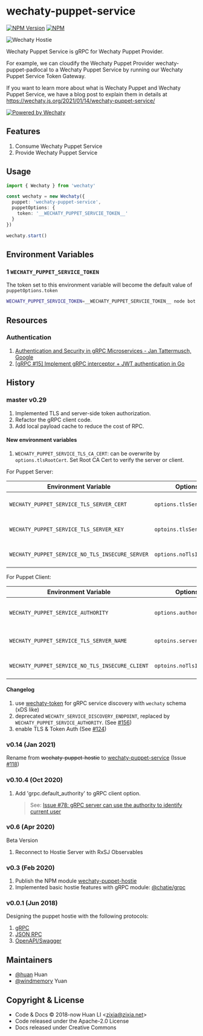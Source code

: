 # wechaty-puppet-service

[![NPM Version](https://badge.fury.io/js/wechaty-puppet-service.svg)](https://www.npmjs.com/package/wechaty-puppet-service)
[![NPM](https://github.com/wechaty/wechaty-puppet-service/workflows/NPM/badge.svg)](https://github.com/wechaty/wechaty-puppet-service/actions?query=workflow%3ANPM)

![Wechaty Hostie](https://wechaty.github.io/wechaty-puppet-service/images/hostie.png)

Wechaty Puppet Service is gRPC for Wechaty Puppet Provider.

For example, we can cloudify the Wechaty Puppet Provider wechaty-puppet-padlocal
to a Wechaty Puppet Service by running our Wechaty Puppet Service Token Gateway.

If you want to learn more about what is Wechaty Puppet and Wechaty Puppet Service,
we have a blog post to explain them in details at
<https://wechaty.js.org/2021/01/14/wechaty-puppet-service/>

[![Powered by Wechaty](https://img.shields.io/badge/Powered%20By-Wechaty-brightgreen.svg)](https://github.com/Wechaty/wechaty)

## Features

1. Consume Wechaty Puppet Service
1. Provide Wechaty Puppet Service

## Usage

```ts
import { Wechaty } from 'wechaty'

const wechaty = new Wechaty({
  puppet: 'wechaty-puppet-service',
  puppetOptions: {
    token: '__WECHATY_PUPPET_SERVCIE_TOKEN__'
  }
})

wechaty.start()
```

## Environment Variables

### 1 `WECHATY_PUPPET_SERVICE_TOKEN`

The token set to this environment variable will become the default value of `puppetOptions.token`

```sh
WECHATY_PUPPET_SERVICE_TOKEN=__WECHATY_PUPPET_SERVCIE_TOKEN__ node bot.js
```

## Resources

### Authentication

1. [Authentication and Security in gRPC Microservices - Jan Tattermusch, Google](https://youtu.be/_y-lzjdVEf0)
1. [[gRPC #15] Implement gRPC interceptor + JWT authentication in Go](https://youtu.be/kVpB-uH6X-s)

## History

### master v0.29

1. Implemented TLS and server-side token authorization.
1. Refactor the gRPC client code.
1. Add local payload cache to reduce the cost of RPC.

#### New environment variables

<!-- markdownlint-disable MD013 -->

1. `WECHATY_PUPPET_SERVICE_TLS_CA_CERT`: can be overwrite by `options.tlsRootCert`. Set Root CA Cert to verify the server or client.

For Puppet Server:

| Environment Variable | Options | Description |
| -------------------- | ------- | ----------- |
| `WECHATY_PUPPET_SERVICE_TLS_SERVER_CERT` | `options.tlsServerCert` | Server CA Cert (string data) |
| `WECHATY_PUPPET_SERVICE_TLS_SERVER_KEY` | `optoins.tlsServerKey` | Server CA Key (string data) |
| `WECHATY_PUPPET_SERVICE_NO_TLS_INSECURE_SERVER` | `options.noTlsInsecure` | Set `true` to disable server TLS |

For Puppet Client:

| Environment Variable | Options | Description |
| -------------------- | ------- | ----------- |
| `WECHATY_PUPPET_SERVICE_AUTHORITY` | `options.authority` | Service discovery host, default: `api.chatie.io` |
| `WECHATY_PUPPET_SERVICE_TLS_SERVER_NAME` | `optoins.servername` | Server Name (mast match for SNI) |
| `WECHATY_PUPPET_SERVICE_NO_TLS_INSECURE_CLIENT` | `optoins.noTlsInsecure` | Set `true` to disable client TLS |

#### Changelog

1. use [wechaty-token](https://github.com/wechaty/token)
  for gRPC service discovery with `wechaty` schema (xDS like)
1. deprecated `WECHATY_SERVICE_DISCOVERY_ENDPOINT`,
  replaced by `WECHATY_PUPPET_SERVICE_AUTHORITY`.
  (See [#156](https://github.com/wechaty/wechaty-puppet-service/issues/156))
1. enable TLS & Token Auth (See [#124](https://github.com/wechaty/wechaty-puppet-service/issues/124))

### v0.14 (Jan 2021)

Rename from ~~wechaty-puppet-hostie~~ to [wechaty-puppet-service](https://www.npmjs.com/package/wechaty-puppet-service)
(Issue [#118](https://github.com/wechaty/wechaty-puppet-service/issues/118))

### v0.10.4 (Oct 2020)

1. Add 'grpc.default_authority' to gRPC client option.  
    > See: [Issue #78: gRPC server can use the authority  to identify current user](https://github.com/wechaty/wechaty-puppet-hostie/pull/78)

### v0.6 (Apr 2020)

Beta Version

1. Reconnect to Hostie Server with RxSJ Observables

### v0.3 (Feb 2020)

1. Publish the NPM module [wechaty-puppet-hostie](https://www.npmjs.com/package/wechaty-puppet-hostie)
1. Implemented basic hostie features with gRPC module: [@chatie/grpc](https://github.com/Chatie/grpc)

### v0.0.1 (Jun 2018)

Designing the puppet hostie with the following protocols:

1. [gRPC](https://grpc.io/)
1. [JSON RPC](https://www.jsonrpc.org/)
1. [OpenAPI/Swagger](https://swagger.io/docs/specification/about/)

## Maintainers

- [@huan](https://github.com/huan) Huan
- [@windmemory](https://github.com/windmemory) Yuan

## Copyright & License

- Code & Docs © 2018-now Huan LI \<zixia@zixia.net\>
- Code released under the Apache-2.0 License
- Docs released under Creative Commons
